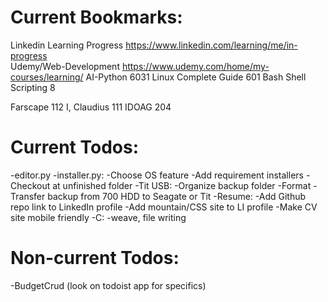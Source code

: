 # Current Bookmarks:
 Linkedin Learning Progress https://www.linkedin.com/learning/me/in-progress	
 Udemy/Web-Development	https://www.udemy.com/home/my-courses/learning/
 AI-Python		6031
 Linux Complete Guide	601
 Bash Shell Scripting	8

 Farscape		112
 I, Claudius		111
 IDOAG			204

# Current Todos:
 -editor.py
 -installer.py:
	-Choose OS feature
	-Add requirement installers
 -Checkout at unfinished folder
 -Tit USB:
	-Organize backup folder
	-Format
	-Transfer backup from 700 HDD to Seagate or Tit
 -Resume:
	-Add Github repo link to LinkedIn profile
	-Add mountain/CSS site to LI profile
	-Make CV site mobile friendly
 -C:
	-weave, file writing
# Non-current Todos:
 -BudgetCrud (look on todoist app for specifics)
